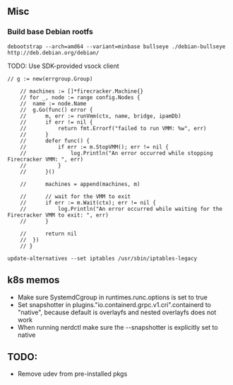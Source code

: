 ## Misc

### Build base Debian rootfs
```
debootstrap --arch=amd64 --variant=minbase bullseye ./debian-bullseye http://deb.debian.org/debian/
```

TODO: Use SDK-provided vsock client

```
// g := new(errgroup.Group)

	// machines := []*firecracker.Machine{}
	// for _, node := range config.Nodes {
	// 	name := node.Name
	// 	g.Go(func() error {
	// 		m, err := runVmm(ctx, name, bridge, ipamDb)
	// 		if err != nil {
	// 			return fmt.Errorf("failed to run VMM: %w", err)
	// 		}
	// 		defer func() {
	// 			if err := m.StopVMM(); err != nil {
	// 				log.Println("An error occurred while stopping Firecracker VMM: ", err)
	// 			}
	// 		}()

	// 		machines = append(machines, m)

	// 		// wait for the VMM to exit
	// 		if err := m.Wait(ctx); err != nil {
	// 			log.Println("An error occurred while waiting for the Firecracker VMM to exit: ", err)
	// 		}

	// 		return nil
	// 	})
	// }
```


```
update-alternatives --set iptables /usr/sbin/iptables-legacy
```

## k8s memos
* Make sure SystemdCgroup in runtimes.runc.options is set to true
* Set snapshotter in  plugins."io.containerd.grpc.v1.cri".containerd to "native", because default is overlayfs and nested overlayfs does not work
* When running nerdctl make sure the --snapshotter is explicitly set to native

## TODO:

* Remove udev from pre-installed pkgs